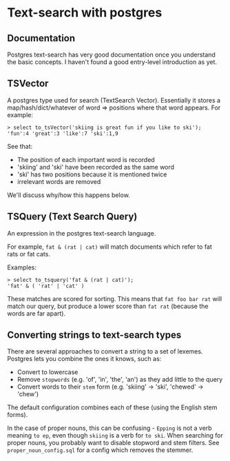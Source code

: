 # Text-search with postgres

## Documentation

Postgres text-search has very good documentation
once you understand the basic concepts. I haven't found
a good entry-level introduction as yet.

## TSVector
A postgres type used for search (TextSearch Vector).
Essentially it stores a map/hash/dict/whatever of
word => positions where that word appears. For example:
```
> select to_tsVector('skiing is great fun if you like to ski');
'fun':4 'great':3 'like':7 'ski':1,9
```
See that:
 * The position of each important word is recorded
 * 'skiing' and 'ski' have been recorded as the same word
 * 'ski' has two positions because it is mentioned twice
 * irrelevant words are removed

We'll discuss why/how this happens below.

## TSQuery (Text Search Query)

An expression in the postgres text-search language.

For example, `fat & (rat | cat)` will match documents which refer to fat rats or fat cats.

Examples:
```
> select to_tsquery('fat & (rat | cat)');
'fat' & ( 'rat' | 'cat' )
```

These matches are scored for sorting.
This means that `fat foo bar rat` will match our query,
but produce a lower score than `fat rat` (because the
words are far apart).

## Converting strings to text-search types

There are several approaches to convert a string to a set of lexemes.
Postgres lets you combine the ones it knows, such as:
 * Convert to lowercase
 * Remove `stopwords` (e.g. 'of', 'in', 'the', 'an') as they add little to the query
 * Convert words to their `stem` form (e.g. 'skiing' -> 'ski', 'chewed' -> 'chew')

The default configuration combines each of these (using the English stem forms).

In the case of proper nouns, this can be confusing - `Epping` is not a verb meaning `to ep`, even though `skiing` is a verb for `to ski`.
When searching for proper nouns, you probably want to disable stopword and stem filters.
See `proper_noun_config.sql` for a config which removes the stemmer.
